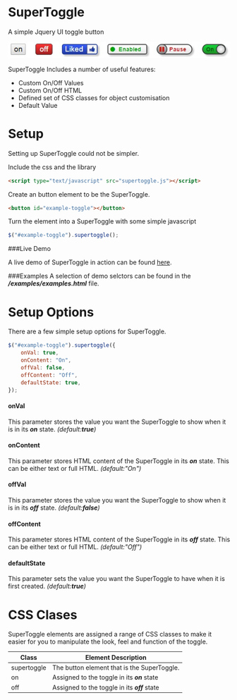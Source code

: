 # SuperToggle
A simple Jquery UI toggle button

![Example Super Selector](/examples/example.jpg?raw=true")

SuperToggle Includes a number of useful features:

- Custom On/Off Values
- Custom On/Off HTML
- Defined set of CSS classes for object customisation
- Default Value

Setup
================================
Setting up SuperToggle could not be simpler.

Include the css and the library
```html
<script type="text/javascript" src="supertoggle.js"></script>
```

Create an button element to be the SuperToggle.
```html
<button id="example-toggle"></button>
```

Turn the element into a SuperToggle with some simple javascript
```js
$("#example-toggle").supertoggle();
```

###Live Demo

A live demo of SuperToggle in action can be found [here](http://htmlpreview.github.io/?https://github.com/eventengineering/supertoggle/blob/master/examples/examples.html).

###Examples
A selection of demo selctors can be found in the ***/examples/examples.html*** file.


Setup Options
================================
There are a few simple setup options for SuperToggle.

```js
$("#example-toggle").supertoggle({
	onVal: true,
	onContent: "On",
	offVal: false,
	offContent: "Off",
	defaultState: true,
});
```

#### onVal
This parameter stores the value you want the SuperToggle to show when it is in its ***on*** state. *(default:****true****)*

#### onContent
This parameter stores HTML content of the SuperToggle in its ***on*** state. This can be either text or full HTML. *(default:"On")*

#### offVal
This parameter stores the value you want the SuperToggle to show when it is in its ***off*** state. *(default:****false****)*

#### offContent
This parameter stores HTML content of the SuperToggle in its ***off*** state. This can be either text or full HTML. *(default:"Off")*

#### defaultState
This parameter sets the value you want the SuperToggle to have when it is first created. *(default:****true****)*

CSS Clases
================================
SuperToggle elements are assigned a range of CSS classes to make it easier for you to manipulate the look, feel and function of the toggle.

Class | Element Description
---|---
supertoggle | The button element that is the SuperToggle.
on | Assigned to the toggle in its ***on*** state
off | Assigned to the toggle in its ***off*** state

